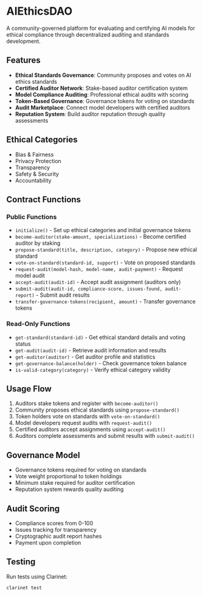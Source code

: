 # AIEthicsDAO

A community-governed platform for evaluating and certifying AI models for ethical compliance through decentralized auditing and standards development.

## Features

- **Ethical Standards Governance**: Community proposes and votes on AI ethics standards
- **Certified Auditor Network**: Stake-based auditor certification system
- **Model Compliance Auditing**: Professional ethical audits with scoring
- **Token-Based Governance**: Governance tokens for voting on standards
- **Audit Marketplace**: Connect model developers with certified auditors
- **Reputation System**: Build auditor reputation through quality assessments

## Ethical Categories

- Bias & Fairness
- Privacy Protection  
- Transparency
- Safety & Security
- Accountability

## Contract Functions

### Public Functions
- `initialize()` - Set up ethical categories and initial governance tokens
- `become-auditor(stake-amount, specializations)` - Become certified auditor by staking
- `propose-standard(title, description, category)` - Propose new ethical standard
- `vote-on-standard(standard-id, support)` - Vote on proposed standards
- `request-audit(model-hash, model-name, audit-payment)` - Request model audit
- `accept-audit(audit-id)` - Accept audit assignment (auditors only)
- `submit-audit(audit-id, compliance-score, issues-found, audit-report)` - Submit audit results
- `transfer-governance-tokens(recipient, amount)` - Transfer governance tokens

### Read-Only Functions
- `get-standard(standard-id)` - Get ethical standard details and voting status
- `get-audit(audit-id)` - Retrieve audit information and results
- `get-auditor(auditor)` - Get auditor profile and statistics
- `get-governance-balance(holder)` - Check governance token balance
- `is-valid-category(category)` - Verify ethical category validity

## Usage Flow

1. Auditors stake tokens and register with `become-auditor()`
2. Community proposes ethical standards using `propose-standard()`
3. Token holders vote on standards with `vote-on-standard()`
4. Model developers request audits with `request-audit()`
5. Certified auditors accept assignments using `accept-audit()`
6. Auditors complete assessments and submit results with `submit-audit()`

## Governance Model

- Governance tokens required for voting on standards
- Vote weight proportional to token holdings
- Minimum stake required for auditor certification
- Reputation system rewards quality auditing

## Audit Scoring

- Compliance scores from 0-100
- Issues tracking for transparency
- Cryptographic audit report hashes
- Payment upon completion

## Testing

Run tests using Clarinet:
```bash
clarinet test
